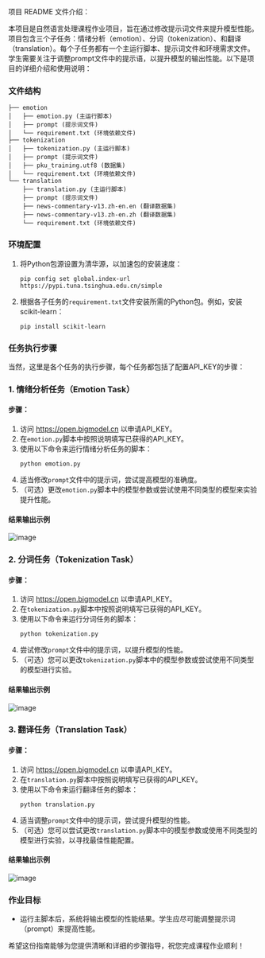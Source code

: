 项目 README 文件介绍：

本项目是自然语言处理课程作业项目，旨在通过修改提示词文件来提升模型性能。项目包含三个子任务：情绪分析（emotion）、分词（tokenization）、和翻译（translation）。每个子任务都有一个主运行脚本、提示词文件和环境需求文件。学生需要关注于调整prompt文件中的提示语，以提升模型的输出性能。以下是项目的详细介绍和使用说明：

### 文件结构
```
├── emotion
│   ├── emotion.py (主运行脚本)
│   ├── prompt (提示词文件)
│   └── requirement.txt (环境依赖文件)
├── tokenization
│   ├── tokenization.py (主运行脚本)
│   ├── prompt (提示词文件)
│   ├── pku_training.utf8 (数据集)
│   └── requirement.txt (环境依赖文件)
└── translation
    ├── translation.py (主运行脚本)
    ├── prompt (提示词文件)
    ├── news-commentary-v13.zh-en.en (翻译数据集)
    ├── news-commentary-v13.zh-en.zh (翻译数据集)
    └── requirement.txt (环境依赖文件)
```

### 环境配置
1. 将Python包源设置为清华源，以加速包的安装速度：
   ```
   pip config set global.index-url https://pypi.tuna.tsinghua.edu.cn/simple
   ```
2. 根据各子任务的`requirement.txt`文件安装所需的Python包。例如，安装scikit-learn：
   ```
   pip install scikit-learn
   ```

### 任务执行步骤
当然，这里是各个任务的执行步骤，每个任务都包括了配置API_KEY的步骤：

### 1. 情绪分析任务（Emotion Task）

#### 步骤：

1. 访问 https://open.bigmodel.cn 以申请API_KEY。
2. 在`emotion.py`脚本中按照说明填写已获得的API_KEY。
3. 使用以下命令来运行情绪分析任务的脚本：
   ```
   python emotion.py
   ```
4. 适当修改`prompt`文件中的提示词，尝试提高模型的准确度。
5. （可选）更改`emotion.py`脚本中的模型参数或尝试使用不同类型的模型来实验提升性能。

#### 结果输出示例
![image](https://github.com/uglyghost/code_nlp/assets/15159177/48a32dd7-5645-4d45-ad62-b340dfc1c1d0)


### 2. 分词任务（Tokenization Task）

#### 步骤：

1. 访问 https://open.bigmodel.cn 以申请API_KEY。
2. 在`tokenization.py`脚本中按照说明填写已获得的API_KEY。
3. 使用以下命令来运行分词任务的脚本：
   ```
   python tokenization.py
   ```
4. 尝试修改`prompt`文件中的提示词，以提升模型的性能。
5. （可选）您可以更改`tokenization.py`脚本中的模型参数或尝试使用不同类型的模型进行实验。

#### 结果输出示例
![image](https://github.com/uglyghost/code_nlp/assets/15159177/1dc434e1-9056-4422-b7ff-632740017632)


### 3. 翻译任务（Translation Task）

#### 步骤：

1. 访问 https://open.bigmodel.cn 以申请API_KEY。
2. 在`translation.py`脚本中按照说明填写已获得的API_KEY。
3. 使用以下命令来运行翻译任务的脚本：
   ```
   python translation.py
   ```
4. 适当调整`prompt`文件中的提示词，尝试提升模型的性能。
5. （可选）您可以尝试更改`translation.py`脚本中的模型参数或使用不同类型的模型进行实验，以寻找最佳性能配置。

#### 结果输出示例
![image](https://github.com/uglyghost/code_nlp/assets/15159177/2f03f9aa-3589-426f-b675-c45cb7a66587)


### 作业目标
- 运行主脚本后，系统将输出模型的性能结果。学生应尽可能调整提示词（prompt）来提高性能。

希望这份指南能够为您提供清晰和详细的步骤指导，祝您完成课程作业顺利！
